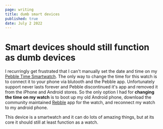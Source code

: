 ```yaml
---
page: writing
title: dumb smart devices
published: true
date: July 2 2022
---
```


# Smart devices should still function as dumb devices

I recurringly get frustrated that I can't manually set the date and time on my [Pebble Time Smartwatch](https://www.kickstarter.com/projects/getpebble/pebble-time-awesome-smartwatch-no-compromises).
The only way to change the time for this watch is to connect it to your phone via blutooth and the Pebble app.
Unfortunately support never lasts forever and Pebble discontinued it's app and removed it from the iPhone and Android stores.
So the only option I had for __changing the time on my watch__ is to boot up my old Android phone, download the community maintained
[Rebble](https://rebble.io/) app for the watch, and reconnect my watch to my android phone.

This device is a smartwatch and it can do lots of amazing things, but at its core it should still at least function as a watch.